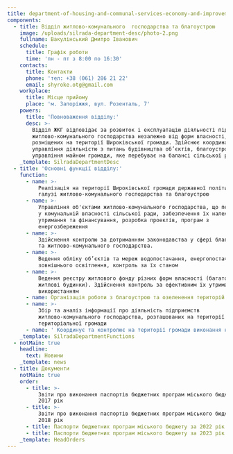 ```yaml
---
title: department-of-housing-and-communal-services-economy-and-improvement
components:
  - title: Відділ житлово-комунального  господарства та благоустрою
    image: /uploads/silrada-department-desc/photo-2.png
    fullname: Вакулінський Дмитро Іванович
    schedule:
      title: Графік роботи
      time: 'пн - пт з 8:00 по 16:30'
    contacts:
      title: Контакти
      phone: 'тел: +38 (061) 286 21 22'
      email: shyroke.otg@gmail.com
    workplace:
      title: Місце прийому
      place: 'м. Запоріжжя, вул. Розенталь, 7'
    powers:
      title: 'Повноваження відділу:'
      desc: >-
        Відділ ЖКГ відповідає за розвиток і експлуатацію діяльності підприємств
        житлово-комунального господарства незалежно від форм власності,
        розміщених на території Широківської громади. Здійснює координацію та
        управління діяльністю з питань будівництва об’єктів, благоустрою,
        управління майном громади, яке перебуває на балансі сільської ради
    _template: SilradaDepartmentDesc
  - title: 'Основні функції відділу:'
    function:
      - name: >-
          Реалізація на території Широківської громади державної політики в
          галузі житлово-комунального господарства та благоустрою
      - name: >-
          Управління об'єктами житлово-комунального господарства, що перебувають
          у комунальній власності сільської ради, забезпечення їх належного
          утримання та фінансування, розробка проектів, програм з
          енергозбереження
      - name: >-
          Здійснення контролю за дотриманням законодавства у сфері благоустрою
          та житлово-комунального господарства.
      - name: >-
          Ведення обліку об’єктів та мереж водопостачання, енергопостачання та
          зовнішнього освітлення, контроль за їх станом
      - name: >-
          Ведення реєстру житлового фонду різних форм власності (багатоквартирні
          житлові будинки). Здійснення контроль за ефективним їх утриманням та
          використанням
      - name: Організація роботи з благоустрою та озеленення територій
      - name: >-
          Збір та аналіз інформації про діяльність підприємств
          житлово-комунального господарства, розташованих на території сільської
          територіальної громади
      - name: ' Координує та контролює на території громади виконання науково-дослідних і проектно-вишукувальних робіт у сфері містобудування'
    _template: SilradaDepartmentFunctions
  - notMain: true
    headline:
      text: Новини
    _template: news
  - title: Документи
    notMain: true
    order:
      - title: >-
          Звіти про виконання паспортів бюджетних програм міського бюджету за
          2017 рік
      - title: >-
          Звіти про виконання паспортів бюджетних програм міського бюджету за
          2018 рік
      - title: Паспорти бюджетних програм міського бюджету за 2022 рік
      - title: Паспорти бюджетних програм міського бюджету за 2023 рік
    _template: HeadOrders
---
```




